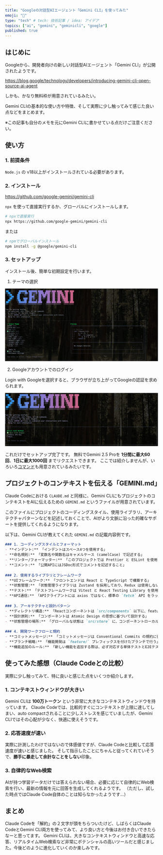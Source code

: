 ```yaml
---
title: "Googleの対話型AIエージェント「Gemini CLI」を使ってみた"
emoji: "🤖"
type: "tech" # tech: 技術記事 / idea: アイデア
topics: ["ai", "gemini", "geminicli", "google"]
published: true
---
```


## はじめに

Googleから、開発者向けの新しい対話型AIエージェント「Gemini CLI」が公開されたようです。

https://blog.google/technology/developers/introducing-gemini-cli-open-source-ai-agent

しかも、かなり無料枠が用意されているみたい。

Gemini CLIの基本的な使い方や特徴、そして実際に少し触ってみて感じた良い点などをまとめます。

※この記事も自分のメモを元にGemini CLIに書かせている点だけご注意ください。

## 使い方

### 1. 前提条件

`Node.js` の v18以上がインストールされている必要があります。

### 2. インストール

https://github.com/google-gemini/gemini-cli

`npx` を使って直接実行するか、グローバルにインストールします。

```bash
# npxで直接実行
npx https://github.com/google-gemini/gemini-cli
```

または

```bash
# npmでグローバルインストール
npm install -g @google/gemini-cli
```

### 3. セットアップ

インストール後、簡単な初期設定を行います。

1.  テーマの選択

![](/images/82a47733cd34ae/gemini-theme.png)

2.  Googleアカウントでのログイン

Login with Googleを選択すると、ブラウザが立ち上がってGoogleの認証を求められます。

![](/images/82a47733cd34ae/gemini-auth.png)

これだけでセットアップ完了です。
無料でGemini 2.5 Proを **1分間に最大60回**、**1日に最大1000回** までリクエストできます。
ここでは紹介しませんが、いろいろ[コマンド](https://github.com/google-gemini/gemini-cli/blob/main/docs/cli/commands.md)も用意されているみたいです。

## プロジェクトのコンテキストを伝える「GEMINI.md」

Claude Codeにおける `CLAUDE.md` と同様に、Gemini CLIにもプロジェクトのコンテキストをAIに伝えるための `GEMINI.md` というファイルが用意されています。

このファイルにプロジェクトのコーディングスタイル、使用ライブラリ、アーキテクチャパターンなどを記述しておくことで、AIがより文脈に沿った的確なサポートを提供してくれるようになります。

以下は、Gemini CLIが教えてくれた `GEMINI.md` の記載内容例です。

```md
### 1. コーディングスタイルとフォーマット
- **インデント:** 「インデントはスペース4つを使用する」
- **命名規則:** 「変数名や関数名はキャメルケース (camelCase) で記述する」
- **リンター/フォーマッター:** 「このプロジェクトでは Prettier と ESLint を使用します。設定は `.prettierrc` と `.eslintrc.js` に従ってください」
- **コメント:** 「公開APIにはJSDoc形式でコメントを記述すること」

### 2. 使用するライブラリとフレームワーク
- **UIフレームワーク:** 「フロントエンドは React と TypeScript で構築する」
- **状態管理:** 「状態管理ライブラリは Zustand を採用しており、Redux は使用しない」
- **テスト:** 「テストフレームワークは Vitest と React Testing Library を使用する。Jest や Mocha は使わないこと」
- **API通信:** 「APIクライアントには axios ではなく、標準の `fetch` API をラップしたカスタムフックを使用する」

### 3. アーキテクチャと設計パターン
- **ディレクトリ構造:** 「Reactコンポーネントは `src/components` 以下に、features ごとにディレクトリを分けて配置する（Feature-Sliced Design）」
- **設計原則:** 「コンポーネントは Atomic Design の思想に基づいて設計する」
- **状態管理の場所:** 「グローバルな状態は `src/store` に、コンポーネントローカルな状態は各コンポーネント内で管理する」

### 4. 開発ワークフローと規約
- **コミットメッセージ:** 「コミットメッセージは Conventional Commits の規約に従うこと（例: `feat: 新しいログイン機能を追加`）」
- **ブランチ戦略:** 「機能開発は `feature/` プレフィックスを付けたブランチで行う」
- **機能追加のルール:** 「新しい機能を追加する際は、必ず対応する単体テストとE2Eテストを作成すること」
```

## 使ってみた感想（Claude Codeとの比較）

実際に少し触ってみて、特に良いと感じた点をいくつか紹介します。

### 1. コンテキストウィンドウが大きい
Gemini CLIは **100万トークン** という非常に大きなコンテキストウィンドウを持っています。
Claude Codeでは、比較的すぐにコンテキストが上限に達してしまい、auto compactされることに少しストレスを感じていましたが、Gemini CLIではその心配が少なく、快適に使えそうです。

### 2. 応答速度が速い
実際に計測したわけではないので体感値ですが、Claude Codeと比較して応答速度が速いと感じました。
そして指示したことにちゃんと従ってくれていそうで、**勝手に暴走して余計なことをしない**印象。

### 3. 自律的なWeb検索
AIが持つ学習データだけでは答えられない場合、必要に応じて自律的にWeb検索を行い、最新の情報を元に回答を生成してくれるようです。
（ただし、試した時点ではClaude Code自体のことは知らなかったようです...）

## まとめ

Claude Codeを「解約」の２文字が頭をちらついたけど、しばらくはClaude CodeとGemini CLI両方を使ってみて、より良い方と今後はお付き合いできたらなーと思ってます。
Gemini CLIは、大きなコンテキストウィンドウと高速な応答、リアルタイムWeb検索など非常にポテンシャルの高いツールだと感じました。今後どのように進化していくのか楽しみです。
